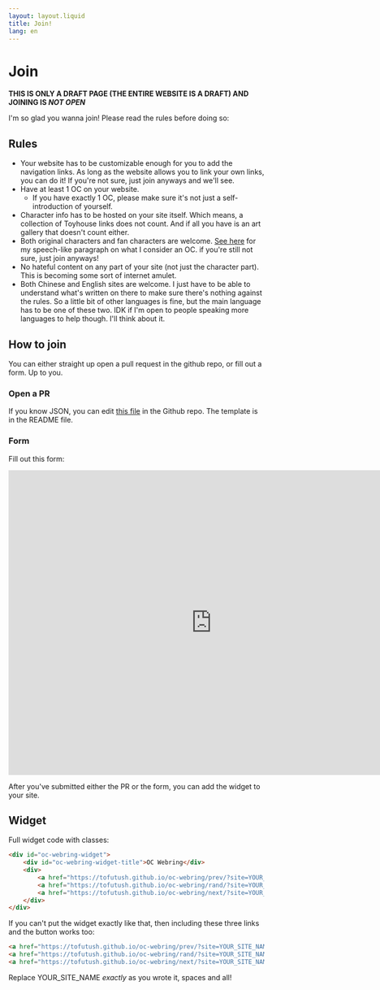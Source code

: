 ```yaml
---
layout: layout.liquid
title: Join!
lang: en
---
```


# Join

**THIS IS ONLY A DRAFT PAGE (THE ENTIRE WEBSITE IS A DRAFT) AND JOINING IS *NOT OPEN***

I'm so glad you wanna join! Please read the rules before doing so:

## Rules

- Your website has to be customizable enough for you to add the navigation links. As long as the website allows you to link your own links, you can do it! If you're not sure, just join anyways and we'll see.
- Have at least 1 OC on your website.
  - If you have exactly 1 OC, please make sure it's not just a self-introduction of yourself.
- Character info has to be hosted on your site itself. Which means, a collection of Toyhouse links does not count. And if all you have is an art gallery that doesn't count either.
- Both original characters and fan characters are welcome. [See here](/about/) for my speech-like paragraph on what I consider an OC. if you're still not sure, just join anyways!
- No hateful content on any part of your site (not just the character part). This is becoming some sort of internet amulet.
- Both Chinese and English sites are welcome. I just have to be able to understand what's written on there to make sure there's nothing against the rules. So a little bit of other languages is fine, but the main language has to be one of these two. IDK if I'm open to people speaking more languages to help though. I'll think about it.

## How to join

You can either straight up open a pull request in the github repo, or fill out a form. Up to you.

### Open a PR

If you know JSON, you can edit [this file](https://github.com/Tofutush/oc-webring/blob/main/_data/sites.json) in the Github repo. The template is in the README file.

### Form

Fill out this form:

<iframe src="https://docs.google.com/forms/d/e/1FAIpQLScoA00ADtbuLFsfY9MOCebgei40PBo3zckfIOVyzQyjCY3-GA/viewform?embedded=true" width="800" height="600" frameborder="0" marginheight="0" marginwidth="0">Loading…</iframe>

After you've submitted either the PR or the form, you can add the widget to your site.

## Widget

Full widget code with classes:

```html
<div id="oc-webring-widget">
    <div id="oc-webring-widget-title">OC Webring</div>
    <div>
        <a href="https://tofutush.github.io/oc-webring/prev/?site=YOUR_SITE_NAME">Previous</a>
        <a href="https://tofutush.github.io/oc-webring/rand/?site=YOUR_SITE_NAME">Random</a>
        <a href="https://tofutush.github.io/oc-webring/next/?site=YOUR_SITE_NAME">Next</a>
    </div>
</div>
```

If you can't put the widget exactly like that, then including these three links and the button works too:

```html
<a href="https://tofutush.github.io/oc-webring/prev/?site=YOUR_SITE_NAME">Previous</a>
<a href="https://tofutush.github.io/oc-webring/rand/?site=YOUR_SITE_NAME">Random</a>
<a href="https://tofutush.github.io/oc-webring/next/?site=YOUR_SITE_NAME">Next</a>
```

Replace YOUR_SITE_NAME *exactly* as you wrote it, spaces and all!
